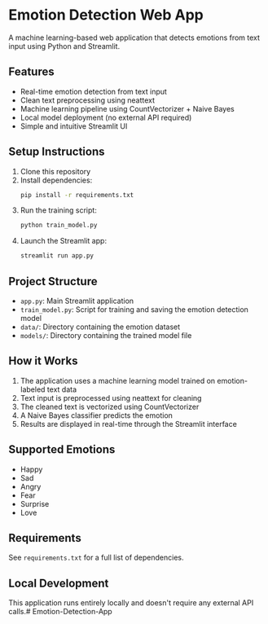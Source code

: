 # Emotion Detection Web App

A machine learning-based web application that detects emotions from text input using Python and Streamlit.

## Features

- Real-time emotion detection from text input
- Clean text preprocessing using neattext
- Machine learning pipeline using CountVectorizer + Naive Bayes
- Local model deployment (no external API required)
- Simple and intuitive Streamlit UI

## Setup Instructions

1. Clone this repository
2. Install dependencies:
   ```bash
   pip install -r requirements.txt
   ```
3. Run the training script:
   ```bash
   python train_model.py
   ```
4. Launch the Streamlit app:
   ```bash
   streamlit run app.py
   ```

## Project Structure

- `app.py`: Main Streamlit application
- `train_model.py`: Script for training and saving the emotion detection model
- `data/`: Directory containing the emotion dataset
- `models/`: Directory containing the trained model file

## How it Works

1. The application uses a machine learning model trained on emotion-labeled text data
2. Text input is preprocessed using neattext for cleaning
3. The cleaned text is vectorized using CountVectorizer
4. A Naive Bayes classifier predicts the emotion
5. Results are displayed in real-time through the Streamlit interface

## Supported Emotions

- Happy
- Sad
- Angry
- Fear
- Surprise
- Love

## Requirements

See `requirements.txt` for a full list of dependencies.

## Local Development

This application runs entirely locally and doesn't require any external API calls.#   E m o t i o n - D e t e c t i o n - A p p  
 